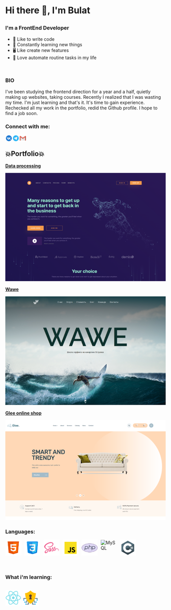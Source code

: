 # <p id="en-version">Hi there 👋, I'm Bulat</p>

### I'm a FrontEnd Developer

- 💪 Like to write code
- 🥅 Constantly learning new things
- 🖥️ Like create new features
- 🌟 Love automate routine tasks in my life

<br />

### BIO

I've been studying the frontend direction for a year and a half, quietly making up websites, taking courses. Recently I realized that I was wasting my time. I'm
just learning and that's it. It's time to gain experience. Rechecked all my work in the portfolio, redid the Github profile. I hope to find a job soon.<br />

### Connect with me:

[<img align="left" alt="Bulat Karimov | VK" width="22px" src="img/icons/vk.svg"/>][vk]
[<img align="left" alt="Bulat Karimov | TG" width="22px" src="img/icons/telegram.svg"/>][tg]
[<img align="left" alt="Bulat Karimov | Gmail" width="22px" src="img/icons/gmail.svg"/>][gmail]

<br>

## 💥Portfolio💥

[**Data processing**](https://github.com/virage81/Data-Processing)

[![](img/sites/data-processing.png)](https://virage81.github.io/Data-Processing)

[**Wawe**](https://github.com/virage81/Wawe)

[![](img/sites/wawe.png)](https://virage81.github.io/Wawe)

[**Glee online shop**](https://github.com/virage81/Glee)

[![](img/sites/glee.png)](https://virage81.github.io/Glee)

### Languages:

<div style="display: flex; gap: 0 10px">

<img align="left" alt="HTML5" width="50px" src="img/icons/html5.svg" />
<img align="left" alt="CSS3" width="50px" src="img/icons/css3.svg" />
<img align="left" alt="Sass" width="50px" src="img/icons/sass.svg" />
<img align="left" alt="JavaScript" width="50px" src="img/icons/js.svg" />
<img align="left" alt="PHP" width="50px" src="img/icons/php.svg" />
<img align="left" alt="MySQL" width="50px" src="https://cdn-icons-png.flaticon.com/512/402/402214.png" />
<img align="left" alt="C#" width="50px" src="img/icons/csharp.svg" />
  
</div>

<br>
<br>

### What i'm learning:

<div style="display: flex; gap: 0 10px">

[<img alt="REACT" width="50px" src="img/icons/react.svg" />](https://learn-reactjs.ru/tutorial)
[<img alt="Кибербезопасность" width="50px" src="img/icons/cybersafety.svg" />](https://www.kaspersky.ru/resource-center/definitions/what-is-cyber-security)

</div>

[vk]: https://vk.com/muzhick528
[tg]: https://t.me/Bulat_KA18
[gmail]: mailto:karimovminds@gmail.com
